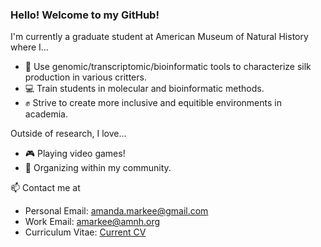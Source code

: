 ### Hello! Welcome to my GitHub! 

<!--
**amandamarkee/amandamarkee** is a ✨ _special_ ✨ repository because its `README.md` (this file) appears on your GitHub profile.

Here are some ideas to get you started:

- 🔭 I’m currently working on ...
- 🌱 I’m currently learning ...
- 👯 I’m looking to collaborate on ...
- 🤔 I’m looking for help with ...
- 💬 Ask me about ...
- 📫 How to reach me: ...
- 😄 Pronouns: ...
- ⚡ Fun fact: ...
-->

I'm currently a graduate student at American Museum of Natural History where I...
- 🐛 Use genomic/transcriptomic/bioinformatic tools to characterize silk production in various critters.
- 💻 Train students in molecular and bioinformatic methods.
- ✊ Strive to create more inclusive and equitible environments in academia.

Outside of research, I love...
- 🎮 Playing video games!
- 📣 Organizing within my community.

📫 Contact me at
- Personal Email: amanda.markee@gmail.com
- Work Email: amarkee@amnh.org
- Curriculum Vitae: [Current CV](https://drive.google.com/file/d/1SeKPp0mSXepTJOS1efSJFKBnAnafwpea/view?usp=sharing)
